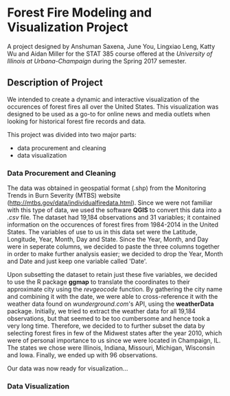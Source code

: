# Forest Fire Modeling and Visualization Project

A project designed by Anshuman Saxena, June You, Lingxiao Leng, Katty Wu and Aidan Miller for the STAT 385 course offered at the *University of Illinois at Urbana-Champaign* during the Spring 2017 semester.

## Description of Project

We intended to create a dynamic and interactive visualization of the occurences of forest fires all over the United States. This visualization was designed to be used as a go-to for online news and media outlets when looking for historical forest fire records and data. 

This project was divided into two major parts: 
* data procurement and cleaning
* data visualization

### Data Procurement and Cleaning

The data was obtained in geospatial format (.shp) from the Monitoring Trends in Burn Severity (MTBS) website (http://mtbs.gov/data/individualfiredata.html). Since we were not familiar with this type of data, we used the software **QGIS** to convert this data into a *.csv* file. The dataset had 19,184 observations and 31 variables; it contained information on the occurences of forest fires from 1984-2014 in the United States. The variables of use to us in this data set were the Latitude, Longitude, Year, Month, Day and State. Since the Year, Month, and Day were in seperate columns, we decided to paste the three columns together in order to make further analysis easier; we decided to drop the Year, Month and Date and just keep one variable called 'Date'.

Upon subsetting the dataset to retain just these five variables, we decided to use the R package **ggmap** to translate the coordinates to their approximate city using the *revgeocode* function. By gathering the city name and combining it with the date, we were able to cross-reference it with the weather data found on *wunderground.com*'s API, using the **weatherData** package. Initially, we tried to extract the weather data for all 19,184 observations, but that seemed to be too cumbersome and hence took a very long time. Therefore, we decided to to further subset the data by selecting forest fires in few of the Midwest states after the year 2010, which were of personal importance to us since we were located in Champaign, IL. The states we chose were Illinois, Indiana, Missouri, Michigan, Wisconsin and Iowa. Finally, we ended up with 96 observations. 

Our data was now ready for visualization...

### Data Visualization
